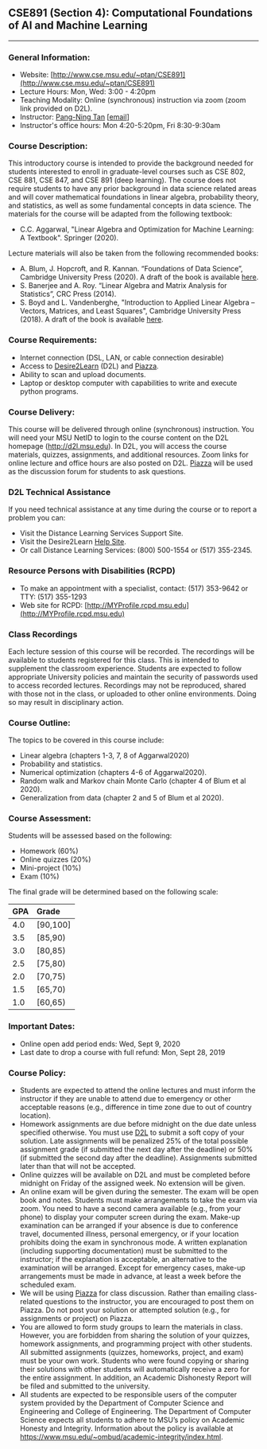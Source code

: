 ## CSE891 (Section 4): Computational Foundations of AI and Machine Learning
---

### General Information:

- Website: [http://www.cse.msu.edu/~ptan/CSE891](http://www.cse.msu.edu/~ptan/CSE891)
- Lecture Hours: Mon, Wed: 3:00 - 4:20pm
- Teaching Modality: Online (synchronous) instruction via zoom (zoom link provided on D2L).
- Instructor: [Pang-Ning Tan](http://www.cse.msu.edu/~ptan) [[email](mailto:ptan@msu.edu)]
- Instructor's office hours: Mon 4:20-5:20pm, Fri 8:30-9:30am 

### Course Description: 
This introductory course is intended to provide the background needed for students interested to enroll in graduate-level courses such as CSE 802, CSE 881, CSE 847, and CSE 891 (deep learning). The course does not require students to have any prior background in data science related areas and will cover mathematical foundations in linear algebra, probability theory, and statistics, as well as some fundamental concepts in data science. The materials for the course will be adapted from the following textbook:
- C.C. Aggarwal, "Linear Algebra and Optimization for Machine Learning: A Textbook". Springer (2020). 

Lecture materials will also be taken from the following recommended books: 
- A. Blum, J. Hopcroft, and R. Kannan. “Foundations of Data Science”, Cambridge University Press (2020). A draft of the book is available [here](https://www.cs.cornell.edu/jeh/book.pdf).
- S. Banerjee and A. Roy. “Linear Algebra and Matrix Analysis for Statistics”, CRC Press (2014).
- S. Boyd and L. Vandenberghe, "Introduction to Applied Linear Algebra – Vectors, Matrices, and Least Squares", Cambridge University Press (2018). A draft of the book is available [here](http://vmls-book.stanford.edu/).

### Course Requirements:
-	Internet connection (DSL, LAN, or cable connection desirable)
-	Access to [Desire2Learn](https://d2l.msu.edu) (D2L) and [Piazza](https://piazza.com/msu/fall2020/cse891/home). 
-	Ability to scan and upload documents.
-	Laptop or desktop computer with capabilities to write and execute python programs. 

### Course Delivery:
This course will be delivered through online (synchronous) instruction. You will need your MSU NetID to login to the course content on the D2L homepage (http://d2l.msu.edu). In D2L, you will access the course materials, quizzes, assignments, and additional resources. Zoom links for online lecture and office hours are also posted on D2L. [Piazza](https://piazza.com/msu/fall2020/cse891/home) will be used as the discussion forum for students to ask questions. 

### D2L Technical Assistance
If you need technical assistance at any time during the course or to report a problem you can:
- Visit the Distance Learning Services Support Site.
- Visit the Desire2Learn [Help Site](http://help.d2l.msu.edu/).  
- Or call Distance Learning Services: (800) 500-1554 or (517) 355-2345.

### Resource Persons with Disabilities (RCPD) 
- To make an appointment with a specialist, contact:  (517) 353-9642 or TTY:  (517) 355-1293
-	Web site for RCPD:  [http://MYProfile.rcpd.msu.edu](http://MYProfile.rcpd.msu.edu)

### Class Recordings  
Each lecture session of this course will be recorded. The recordings will be available to students registered for this class. This is intended to supplement the classroom experience. Students  are  expected to follow appropriate University policies and maintain the security of passwords used to access recorded lectures. Recordings may not be  reproduced, shared with those not in the class, or uploaded to other online environments. Doing so may result in disciplinary action. 

### Course Outline: 
The topics to be covered in this course include:
- Linear algebra (chapters 1-3, 7, 8 of Aggarwal2020)
- Probability and statistics.
- Numerical optimization (chapters 4-6 of Aggarwal2020).
- Random walk and Markov chain Monte Carlo (chapter 4 of Blum et al 2020).
- Generalization from data (chapter 2 and 5 of Blum et al 2020).

### Course Assessment:
Students will be assessed based on the following:
- Homework (60%)
- Online quizzes (20%)
- Mini-project (10%)
- Exam (10%)

The final grade will be determined based on the following scale:

| GPA |   Grade  |
|-----|:---------|
| 4.0 | [90,100] |
| 3.5 | [85,90)  |
| 3.0 | [80,85)  |
| 2.5 | [75,80)  |
| 2.0 | [70,75)  |
| 1.5 | [65,70)  |
| 1.0 | [60,65)  |

### Important Dates:
- Online open add period ends: Wed, Sept 9, 2020
- Last date to drop a course with full refund: Mon, Sept 28, 2019

### Course Policy:

- Students are expected to attend the online lectures and must inform the instructor if they are unable to attend due to emergency or other acceptable reasons (e.g., difference in time zone due to out of country location). 
- Homework assignments are due before midnight on the due date unless specified otherwise.  You must use [D2L](http://d2l.msu.edu) to submit a soft copy of your solution. Late assignments will be penalized 25% of the total possible assignment grade (if submitted the next day after the deadline) or 50% (if submitted the second day after the deadline). Assignments submitted later than that will not be accepted.
- Online quizzes will be available on D2L and must be completed before midnight on Friday of the assigned week. No extension will be given.  
- An online exam will be given during the semester. The exam will be open book and notes. Students must make arrangements to take the exam via zoom. You need to have a second camera available (e.g., from your phone) to display your computer screen during the exam. Make-up examination can be arranged if your absence is due to conference travel, documented illness, personal emergency, or if your location prohibits doing the exam in synchronous mode. A written explanation (including supporting documentation) must be submitted to the instructor; if the explanation is acceptable, an alternative to the examination will be arranged. Except for emergency cases, make-up arrangements must be made in advance, at least a week before the scheduled exam. 
- We will be using [Piazza](https://piazza.com/msu/fall2020/cse891/home) for class discussion. Rather than emailing class-related questions to the instructor, you are encouraged to post them on Piazza. Do not post your solution or attempted solution (e.g., for assignments or project) on Piazza. 
- You are allowed to form study groups to learn the materials in class. However, you are forbidden from sharing the solution of your quizzes, homework assignments, and programming project with other students. All submitted assignments (quizzes, homeworks, project, and exam) must be your own work. Students who were found copying or sharing their solutions with other students will automatically receive a zero for the entire assignment. In addition, an Academic Dishonesty Report will be filed and submitted to the university.
- All students are expected to be responsible users of the computer system provided by the Department of Computer Science and Engineering and College of Engineering. The Department of Computer Science expects all students to adhere to MSU’s policy on Academic Honesty and Integrity. Information about the policy is available at https://www.msu.edu/~ombud/academic-integrity/index.html.  
